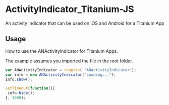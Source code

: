 ActivityIndicator_Titanium-JS
=============================

An activity indicator that can be used on iOS and Android for a Titanium App


## Usage

How to use the ANActivityIndicator for Titanium Apps.

The example assumes you imported the file in the root folder.

```javaScript
var ANActivityIndicator = require( 'ANActivityIndicator');
var info = new ANActivityIndicator("Loading...");
info.show();

setTimeout(function(){
 info.hide();
}, 1000);

```
